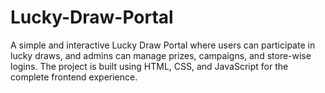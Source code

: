 # Lucky-Draw-Portal
A simple and interactive Lucky Draw Portal where users can participate in lucky draws, and admins can manage prizes, campaigns, and store-wise logins. The project is built using HTML, CSS, and JavaScript for the complete frontend experience.
